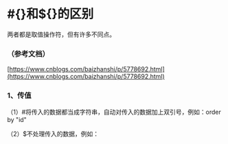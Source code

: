 # \#{}和${}的区别

两者都是取值操作符，但有许多不同点。

### （参考文档）

[https://www.cnblogs.com/baizhanshi/p/5778692.html](https://www.cnblogs.com/baizhanshi/p/5778692.html)

### 1、传值

（1）\#将传入的数据都当成字符串，自动对传入的数据加上双引号，例如：order by "id"

（2）$不处理传入的数据，例如：

